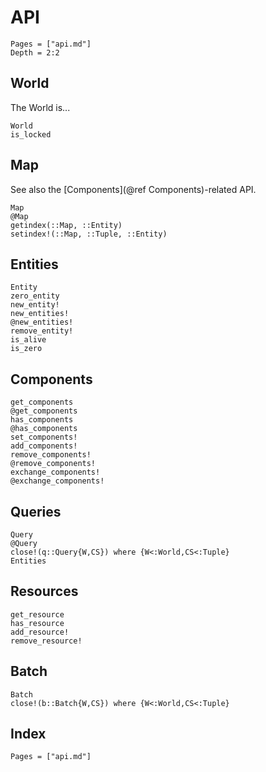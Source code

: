 # API

```@contents
Pages = ["api.md"]
Depth = 2:2
```

## World

The World is...

```@docs
World
is_locked
```

## Map

See also the [Components](@ref Components)-related API.

```@docs
Map
@Map
getindex(::Map, ::Entity)
setindex!(::Map, ::Tuple, ::Entity)
```

## Entities

```@docs
Entity
zero_entity
new_entity!
new_entities!
@new_entities!
remove_entity!
is_alive
is_zero
```

## Components

```@docs
get_components
@get_components
has_components
@has_components
set_components!
add_components!
remove_components!
@remove_components!
exchange_components!
@exchange_components!
```

## Queries

```@docs
Query
@Query
close!(q::Query{W,CS}) where {W<:World,CS<:Tuple}
Entities
```

## Resources

```@docs
get_resource
has_resource
add_resource!
remove_resource!
```

## Batch

```@docs
Batch
close!(b::Batch{W,CS}) where {W<:World,CS<:Tuple}
```

## Index

```@index
Pages = ["api.md"]
```
